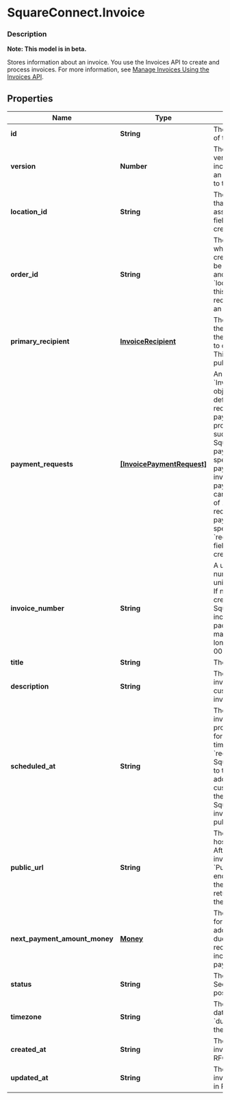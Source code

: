 # SquareConnect.Invoice

### Description
**Note: This model is in beta.**

Stores information about an invoice. You use the Invoices API to create and process invoices. For more information, see [Manage Invoices Using the Invoices API](/docs/invoices-api/overview).

## Properties
Name | Type | Description | Notes
------------ | ------------- | ------------- | -------------
**id** | **String** | The Square-assigned ID of the invoice. | [optional] 
**version** | **Number** | The Square-assigned version number, which is incremented each time an update is committed to the invoice. | [optional] 
**location_id** | **String** | The ID of the location that this invoice is associated with. This field is required when creating an invoice. | [optional] 
**order_id** | **String** | The ID of the &#x60;order&#x60; for which the invoice is created.  This order must be in the &#x60;OPEN&#x60; state and must belong to the &#x60;location_id&#x60; specified for this invoice. This field is required when creating an invoice. | [optional] 
**primary_recipient** | [**InvoiceRecipient**](InvoiceRecipient.md) | The customer who gets the invoice. Square uses the contact information to deliver the invoice. This field is required to publish an invoice. | [optional] 
**payment_requests** | [**[InvoicePaymentRequest]**](InvoicePaymentRequest.md) | An array of &#x60;InvoicePaymentRequest&#x60; objects. Each object defines a payment request in an invoice payment schedule. It provides information such as when and how Square processes payments. You must specify at least one payment request. For invoices  with multiple payment requests, you can specify a maximum of 12 &#x60;INSTALLMENT&#x60; request types. All of the payment requests must specify the same &#x60;request_method&#x60;.  This field is required when creating an invoice. | [optional] 
**invoice_number** | **String** | A user-friendly invoice number. The value is unique within a location. If not provided when creating an invoice, Square assigns a value. It increments from 1 and padded with zeros making it 7 characters long for example, 0000001, 0000002. | [optional] 
**title** | **String** | The title of the invoice. | [optional] 
**description** | **String** | The description of the invoice. This is visible the customer receiving the invoice. | [optional] 
**scheduled_at** | **String** | The timestamp when the invoice is scheduled for processing, in RFC 3339 format. At the specified time, depending on the &#x60;request_method&#x60;, Square sends the invoice to the customer&#39;s email address or charge the customer&#39;s card on file.  If the field is not set, Square processes the invoice immediately after publication. | [optional] 
**public_url** | **String** | The URL of the Square-hosted invoice page. After you publish the invoice using the &#x60;PublishInvoice&#x60; endpoint, Square hosts the invoice page and returns the page URL in the response. | [optional] 
**next_payment_amount_money** | [**Money**](Money.md) | The current amount due for the invoice. In addition to the amount due on the next payment request, this also includes any overdue payment amounts. | [optional] 
**status** | **String** | The status of the invoice. See [InvoiceStatus](#type-invoicestatus) for possible values | [optional] 
**timezone** | **String** | The time zone of the date values (for example, &#x60;due_date&#x60;) specified in the invoice. | [optional] 
**created_at** | **String** | The timestamp when the invoice was created, in RFC 3339 format. | [optional] 
**updated_at** | **String** | The timestamp when the invoice was last updated, in RFC 3339 format. | [optional] 


